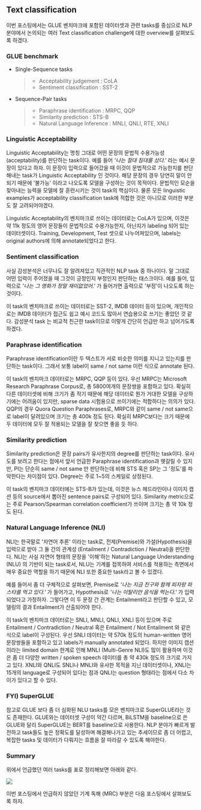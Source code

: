 ## Text classification

이번 포스팅에서는 GLUE 벤치마크에 포함된 데이터셋과 관련 tasks를 중심으로 NLP 분야에서 논의되는 여러 Text classification challenge에 대한 overview를 살펴보도록 하겠다.



### GLUE benchmark

- Single-Sequence tasks

  > - Acceptability judgement : CoLA
  > - Sentiment classification : SST-2

- Sequence-Pair tasks

  > - Paraphrase identification : MRPC, QQP
  > - Similarity prediction : STS-B
  > - Natural Language Inference : MNLI, QNLI, RTE, XNLI



### Linguistic Acceptability

Linguistic Acceptability는 명칭 그대로 어떤 문장의 문법적 수용가능성 (acceptability)를 판단하는 task이다. 예를 들어 _'나는 절대 침대를 샀다.'_ 라는 예시 문장이 있다고 하자. 이 문장이 입력으로 들어갔을 때 이것이 문법적으로 가능한지를 판단해내는 task가 Linguistic Acceptability 인 것이다. 해당 문장의 경우 당연히 말이 안되기 때문에 '불가능' 이라고 나오도록 모델을 구성하는 것이 목적이다. 문법적인 모순을 찾아내는 능력을 모델에 잘 훈련시키는 것이 task의 핵심이다. 물론 모든 linguistic examples가 acceptability classification task에 적합한 것은 아니므로 이러한 부분도 잘 고려되어야겠다.

Linguistic Acceptability의 벤치마크로 쓰이는 데이터로는 CoLA가 있으며, 이것은 약 11k 정도의 영어 문장들이 문법적으로 수용가능한지, 아닌지가 labeling 되어 있는 데이터셋이다. Training, Development, Test 셋으로 나누어져있으며, labels는 original authors에 의해 annotate되었다고 한다.



### Sentiment classification

사실 감성분석은 너무나도 잘 알려져있고 직관적인 NLP task 중 하나이다. 말 그대로 어떤 입력이 주어졌을 때 그것이 긍정인지 부정인지 판단하는 태스크이다. 예를 들어, 입력으로 _'나는 그 영화가 정말 재미없었어.'_ 가 들어가면 출력으로 '부정'이 나오도록 하는 것이다.

이 task의 벤치마크로 쓰이는 데이터로는 SST-2, IMDB 데이터 등이 있으며, 개인적으로는 IMDB 데이터가 접근도 쉽고 예시 코드도 많아서 연습용으로 쓰기는 좋았던 것 같다. 감성분석 task 는 비교적 친근한 task이므로 이렇게 간단히 언급만 하고 넘어가도록 하겠다.



### Paraphrase identification

Paraphrase identification이란 두 텍스트가 서로 비슷한 의미를 지니고 있는지를 판단하는 task이다. 그래서 보통 label이 same / not same 이런 식으로 annotate 된다.

이 task의 벤치마크 데이터로는 MRPC, QQP 등이 있다. 우선 MRPC는 Microsoft Research Paraphrase Corpus로, 총 5800여개의 문장쌍을 포함하고 있다. 확실히 다른 데이터셋에 비해 크기가 좀 작기 때문에 해당 데이터로 뭔가 거대한 모델을 구상하기에는 어려움이 있지만, sparse data 시험용으로 쓰이기에는 적합하다는 의의가 있다. QQP의 경우 Quora Question Paraphrases로, MRPC와 같이 same / not same으로 label이 달려있으며 크기는 총 400k 정도 된다. 확실히 MRPC보다는 크기 때문에 두 데이터에 모두 잘 적용되는 모델을 잘 찾으면 좋을 듯 하다.



### Similarity prediction

Similarity prediction은 문장 pairs가 유사한지의 degree를 판단하는 task이다. 유사도를 보려고 한다는 점에서 앞서 언급한 Paraphrase identification과 헷갈릴 수 있지만, PI는 단순히 same / not same 만 판단하는데 비해 STS 혹은 SP는 그 '정도'를 파악한다는 차이점이 있다. Degree는 주로 1~5의 스케일로 상정된다.

이 task의 벤치마크 데이터에는 STS-B가 있는데, 이것은 뉴스 헤드라인이나 이미지 캡션 등의 source에서 뽑아진 sentence pairs로 구성되어 있다. Similarity metric으로는 주로 Pearson/Spearman correlation coefficient가 쓰이며 크기는 총 약 10k 정도 된다.



### Natural Language Inference (NLI)

NLI는 한국말로 '자연어 추론' 이라는 task로, 전제(Premise)와 가설(Hypothesis)을 입력으로 받아 그 둘 간의 관계성 (Entailment / Contradiction / Neutral)을 판단한다. NLI는 사실 자연어 형태의 문장을 '이해'하는 Natural Language Understanding (NLU) 의 기반이 되는 task로서, NLU는 기계를 접목하여 서비스를 적용하는 측면에서 매우 중요한 역할을 하기 때문에 NLI 또한 중요한 task라고 볼 수 있겠다.

예를 들어서 좀 더 구체적으로 살펴보면, Premise로 _'나는 지금 친구와 함께 피자랑 파스타를 먹고 있다.'_ 가 들어가고, Hypothesis로 _'나는 이탈리안 음식을 먹는다.'_ 가 입력되었다고 가정하자. 그렇다면 이 두 문장 간 관계는 Entailment라고 판단할 수 있고, 모델링의 결과 Entailment가 산출되어야 한다.

이 task의 벤치마크 데이터로는 SNLI, MNLI, QNLI, XNLI 등이 있으며 주로 Entailment / Contradiction / Neutral 혹은 Entailment / Not Entailment 와 같은 식으로 label이 구성된다. 우선 SNLI 데이터는 약 570k 정도의 human-written 영어 문장쌍들을 포함하고 있고 labels가 manually annotated 되었다. 하지만 이미지 캡션이라는 limited domain 한계로 인해 MNLI (Multi-Genre NLI)도 많이 활용하며 이것은 좀 더 다양한 written / spoken speech 데이터를 총 약 430k 정도의 크기로 가지고 있다. XNLI와 QNLI도 SNLI나 MNLI와 유사한 목적을 지닌 데이터셋이나, XNLI는 15개의 language로 구성되어 있다는 점과 QNLI는 question 형태라는 점에서 다소 차이가 있다고 할 수 있다.



### FYI) SuperGLUE

참고로 GLUE 보다 좀 더 심화된 NLU tasks를 모은 벤치마크로 SuperGLUE라는 것도 존재한다. GLUE와는 데이터셋 구성이 약간 다르며, BiLSTM을 baseline으로 쓴 GLUE와 달리 SuperGLUE는 BERT를 baseline으로 사용한다. NLP 분야가 빠르게 발전하고 task들도 높은 정확도를 달성하며 해결해나가고 있는 추세이므로 좀 더 어렵고, 복잡한 tasks 및 데이터가 다뤄지는 흐름을 잘 따라갈 수 있도록 해야한다.



### Summary

위에서 언급했던 여러 tasks를 표로 정리해보면 아래와 같다.

![](https://hryang06.github.io/assets/images/post/nlp/nlu-ex.png)



이번 포스팅에서 언급하지 않았던 기계 독해 (MRC) 부분은 다음 포스팅에서 살펴보도록 하자.